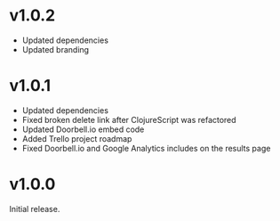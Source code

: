 v1.0.2
====

* Updated dependencies
* Updated branding

v1.0.1
====

* Updated dependencies
* Fixed broken delete link after ClojureScript was refactored
* Updated Doorbell.io embed code
* Added Trello project roadmap
* Fixed Doorbell.io and Google Analytics includes on the results page

v1.0.0
====
Initial release.